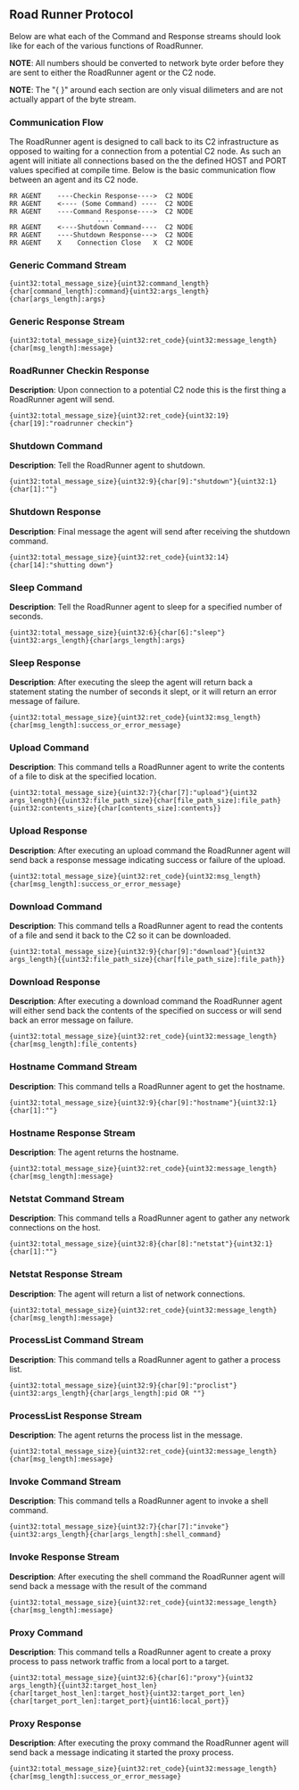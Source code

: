 ## Road Runner Protocol

Below are what each of the Command and Response streams should look like for each of the various functions of RoadRunner.

**NOTE**: All numbers should be converted to network byte order before they are sent to either the RoadRunner agent or the C2 node.

**NOTE**: The "{ }" around each section are only visual dilimeters and are not actually appart of the byte stream.

### Communication Flow

The RoadRunner agent is designed to call back to its C2 infrastructure as opposed to waiting for a connection from a potential C2 node. As such an agent will initiate all connections based on the the defined HOST and PORT values specified at compile time. Below is the basic communication flow between an agent and its C2 node.

    RR AGENT    ----Checkin Response---->  C2 NODE
    RR AGENT    <---- (Some Command) ----  C2 NODE
    RR AGENT    ----Command Response---->  C2 NODE
                          ....
    RR AGENT    <----Shutdown Command----  C2 NODE
    RR AGENT    ----Shutdown Response--->  C2 NODE
    RR AGENT    X    Connection Close   X  C2 NODE

### Generic Command Stream

    {uint32:total_message_size}{uint32:command_length}{char[command_length]:command}{uint32:args_length}{char[args_length]:args}
  
### Generic Response Stream

    {uint32:total_message_size}{uint32:ret_code}{uint32:message_length}{char[msg_length]:message}

### RoadRunner Checkin Response

**Description**: Upon connection to a potential C2 node this is the first thing a RoadRunner agent will send.

    {uint32:total_message_size}{uint32:ret_code}{uint32:19}{char[19]:"roadrunner checkin"}

### Shutdown Command

**Description**: Tell the RoadRunner agent to shutdown.

    {uint32:total_message_size}{uint32:9}{char[9]:"shutdown"}{uint32:1}{char[1]:""}

### Shutdown Response

**Description**: Final message the agent will send after receiving the shutdown command.

    {uint32:total_message_size}{uint32:ret_code}{uint32:14}{char[14]:"shutting down"}

### Sleep Command

**Description**: Tell the RoadRunner agent to sleep for a specified number of seconds.

    {uint32:total_message_size}{uint32:6}{char[6]:"sleep"}{uint32:args_length}{char[args_length]:args}

### Sleep Response

**Description**: After executing the sleep the agent will return back a statement stating the number of seconds it slept, or it will return an error message of failure.

    {uint32:total_message_size}{uint32:ret_code}{uint32:msg_length}{char[msg_length]:success_or_error_message}

### Upload Command

**Description**: This command tells a RoadRunner agent to write the contents of a file to disk at the specified location.

    {uint32:total_message_size}{uint32:7}{char[7]:"upload"}{uint32 args_length}{{uint32:file_path_size}{char[file_path_size]:file_path}{uint32:contents_size}{char[contents_size]:contents}}

### Upload Response

**Description**: After executing an upload command the RoadRunner agent will send back a response message indicating success or failure of the upload.

    {uint32:total_message_size}{uint32:ret_code}{uint32:msg_length}{char[msg_length]:success_or_error_message}

### Download Command

**Description**: This command tells a RoadRunner agent to read the contents of a file and send it back to the C2 so it can be downloaded.

    {uint32:total_message_size}{uint32:9}{char[9]:"download"}{uint32 args_length}{{uint32:file_path_size}{char[file_path_size]:file_path}}

### Download Response

**Description**: After executing a download command the RoadRunner agent will either send back the contents of the specified on success or will send back an error message on failure.

    {uint32:total_message_size}{uint32:ret_code}{uint32:message_length}{char[msg_length]:file_contents}

### Hostname Command Stream

**Description**: This command tells a RoadRunner agent to get the hostname.

    {uint32:total_message_size}{uint32:9}{char[9]:"hostname"}{uint32:1}{char[1]:""}
  
### Hostname Response Stream

**Description**: The agent returns the hostname.

    {uint32:total_message_size}{uint32:ret_code}{uint32:message_length}{char[msg_length]:message}

### Netstat Command Stream

**Description**: This command tells a RoadRunner agent to gather any network connections on the host.

    {uint32:total_message_size}{uint32:8}{char[8]:"netstat"}{uint32:1}{char[1]:""}
  
### Netstat Response Stream

**Description**: The agent will return a list of network connections.

    {uint32:total_message_size}{uint32:ret_code}{uint32:message_length}{char[msg_length]:message}

### ProcessList Command Stream

**Description**: This command tells a RoadRunner agent to gather a process list.

    {uint32:total_message_size}{uint32:9}{char[9]:"proclist"}{uint32:args_length}{char[args_length]:pid OR ""}
  
### ProcessList Response Stream

**Description**: The agent returns the process list in the message.

    {uint32:total_message_size}{uint32:ret_code}{uint32:message_length}{char[msg_length]:message}

### Invoke Command Stream

**Description**: This command tells a RoadRunner agent to invoke a shell command.

    {uint32:total_message_size}{uint32:7}{char[7]:"invoke"}{uint32:args_length}{char[args_length]:shell_command}
  
### Invoke Response Stream

**Description**: After executing the shell command the RoadRunner agent will send back a message with the result of the command

    {uint32:total_message_size}{uint32:ret_code}{uint32:message_length}{char[msg_length]:message}

### Proxy Command

**Description**: This command tells a RoadRunner agent to create a proxy process to pass network traffic from a local port to a target.

    {uint32:total_message_size}{uint32:6}{char[6]:"proxy"}{uint32 args_length}{{uint32:target_host_len}{char[target_host_len]:target_host}{uint32:target_port_len}{char[target_port_len]:target_port}{uint16:local_port}}

### Proxy Response

**Description**: After executing the proxy command the RoadRunner agent will send back a message indicating it started the proxy process.

    {uint32:total_message_size}{uint32:ret_code}{uint32:message_length}{char[msg_length]:success_or_error_message}

